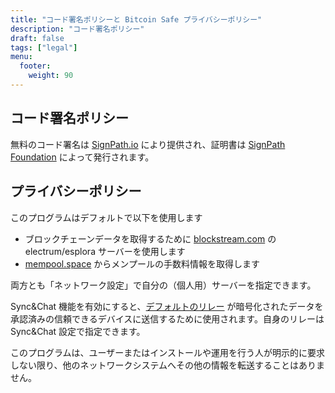 ```yaml
---
title: "コード署名ポリシーと Bitcoin Safe プライバシーポリシー"
description: "コード署名ポリシー"
draft: false
tags: ["legal"]
menu:
  footer:
    weight: 90
---
```



## コード署名ポリシー


無料のコード署名は [SignPath.io](https://about.signpath.io/) により提供され、証明書は [SignPath Foundation](https://signpath.org/) によって発行されます。


## プライバシーポリシー
このプログラムはデフォルトで以下を使用します
- ブロックチェーンデータを取得するために [blockstream.com](https://blockstream.com/) の electrum/esplora サーバーを使用します
- [mempool.space](https://mempool.space/) からメンプールの手数料情報を取得します

両方とも「ネットワーク設定」で自分の（個人用）サーバーを指定できます。

Sync&Chat 機能を有効にすると、[デフォルトのリレー](https://github.com/andreasgriffin/bitcoin-nostr-chat/blob/main/bitcoin_nostr_chat/default_relays.py) が暗号化されたデータを承認済みの信頼できるデバイスに送信するために使用されます。自身のリレーは Sync&Chat 設定で指定できます。

このプログラムは、ユーザーまたはインストールや運用を行う人が明示的に要求しない限り、他のネットワークシステムへその他の情報を転送することはありません。